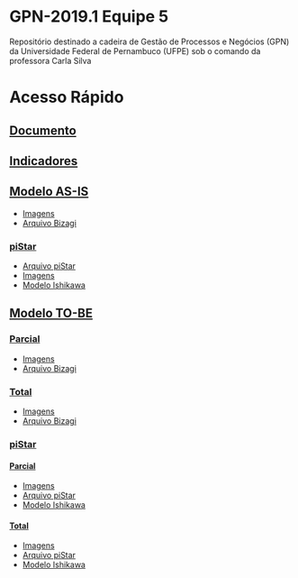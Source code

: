 # GPN-2019.1 Equipe 5
Repositório destinado a cadeira de Gestão de Processos e Negócios (GPN) da Universidade Federal de Pernambuco (UFPE) sob o comando da professora Carla Silva

# Acesso Rápido

## [Documento](https://github.com/phacUFPE/GPN-2019.1_Equipe_5/blob/master/Documento/Documento.pdf)  

## [Indicadores](https://github.com/phacUFPE/GPN-2019.1_Equipe_5/blob/master/Indicadores/Indicadores.pdf)

## [Modelo AS-IS](https://github.com/phacUFPE/GPN-2019.1_Equipe_5/tree/master/Modelo%20AS-IS)  
* [Imagens](https://github.com/phacUFPE/GPN-2019.1_Equipe_5/tree/master/Modelo%20AS-IS/Imagens)  
* [Arquivo Bizagi](https://github.com/phacUFPE/GPN-2019.1_Equipe_5/tree/master/Modelo%20AS-IS/Arquivo%20Bizagi)  

### [piStar](https://github.com/phacUFPE/GPN-2019.1_Equipe_5/tree/master/piStar)
* [Arquivo piStar](https://github.com/phacUFPE/GPN-2019.1_Equipe_5/tree/master/piStar/Arquivo%20piStar)
* [Imagens](https://github.com/phacUFPE/GPN-2019.1_Equipe_5/tree/master/piStar/Imagens)
* [Modelo Ishikawa](https://github.com/phacUFPE/GPN-2019.1_Equipe_5/tree/master/piStar/Modelos%20Ishikawa)

## [Modelo TO-BE](https://github.com/phacUFPE/GPN-2019.1_Equipe_5/tree/master/Modelo%20TO-BE)
### [Parcial](https://github.com/phacUFPE/GPN-2019.1_Equipe_5/tree/master/Modelo%20TO-BE/Parcial)
* [Imagens](https://github.com/phacUFPE/GPN-2019.1_Equipe_5/tree/master/Modelo%20TO-BE/Parcial/Imagens)
* [Arquivo Bizagi](https://github.com/phacUFPE/GPN-2019.1_Equipe_5/tree/master/Modelo%20TO-BE/Parcial/Arquivo%20Bizagi)

### [Total](https://github.com/phacUFPE/GPN-2019.1_Equipe_5/tree/master/Modelo%20TO-BE/Total)
* [Imagens](https://github.com/phacUFPE/GPN-2019.1_Equipe_5/tree/master/Modelo%20TO-BE/Total/Imagens)
* [Arquivo Bizagi](https://github.com/phacUFPE/GPN-2019.1_Equipe_5/tree/master/Modelo%20TO-BE/Total/Arquivo%20Bizagi)

### [piStar]()
#### [Parcial]()
* [Imagens]()
* [Arquivo piStar]()
* [Modelo Ishikawa]()

#### [Total]()
* [Imagens]()
* [Arquivo piStar]()
* [Modelo Ishikawa]()

